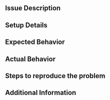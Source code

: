<!--- Before filing an issue, search for solutions here: -->
<!--- USRP users mailing list (http://lists.ettus.com/mailman/listinfo/usrp-users_lists.ettus.com) -->
<!--- https://kb.ettus.com/Knowledge_Base -->
<!--- https://files.ettus.com/manual/ -->

## Issue Description ##
<!--- [Describe the issue in detail] -->

## Setup Details ##
<!--- [Specify details of the test setup. This would help us reproduce the problem reliably -->
<!--- e.g. UHD/FPGA Version/Git Hash, Operation System, Hardware] -->

## Expected Behavior ##
<!--- [What you expect to happen] -->

## Actual Behavior ##
<!--- [What happens instead e.g. error message] -->

## Steps to reproduce the problem ##
<!--- [Tell us how to reproduce this issue -->
<!--- e.g. command lines, GNU Radio flow graph screenshot and .grc etc] -->

## Additional Information ##
<!--- [Any additional information, configuration or data that might be necessary to reproduce the issue] -->
